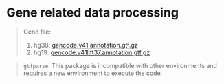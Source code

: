 # Gene related data processing

> Gene file:
> 1. hg38: [gencode.v41.annotation.gtf.gz](https://ftp.ebi.ac.uk/pub/databases/gencode/Gencode_human/release_41/gencode.v41.annotation.gtf.gz)
> 2. hg19: [gencode.v41lift37.annotation.gtf.gz](https://ftp.ebi.ac.uk/pub/databases/gencode/Gencode_human/release_41/GRCh37_mapping/gencode.v41lift37.annotation.gtf.gz)

> `gtfparse`: This package is incompatible with other environments and requires a new environment to execute the code.
